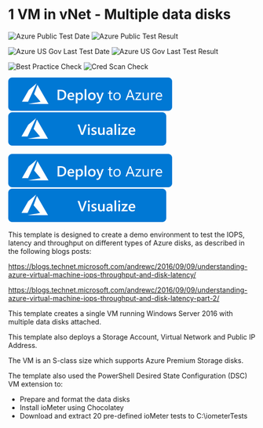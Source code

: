 # 1 VM in vNet - Multiple data disks

![Azure Public Test Date](https://azurequickstartsservice.blob.core.windows.net/badges/demos/storage-iops-latency-throughput-demo/PublicLastTestDate.svg)
![Azure Public Test Result](https://azurequickstartsservice.blob.core.windows.net/badges/demos/storage-iops-latency-throughput-demo/PublicDeployment.svg)

![Azure US Gov Last Test Date](https://azurequickstartsservice.blob.core.windows.net/badges/demos/storage-iops-latency-throughput-demo/FairfaxLastTestDate.svg)
![Azure US Gov Last Test Result](https://azurequickstartsservice.blob.core.windows.net/badges/demos/storage-iops-latency-throughput-demo/FairfaxDeployment.svg)

![Best Practice Check](https://azurequickstartsservice.blob.core.windows.net/badges/demos/storage-iops-latency-throughput-demo/BestPracticeResult.svg)
![Cred Scan Check](https://azurequickstartsservice.blob.core.windows.net/badges/demos/storage-iops-latency-throughput-demo/CredScanResult.svg)

[![Deploy To Azure](https://raw.githubusercontent.com/Azure/azure-quickstart-templates/master/1-CONTRIBUTION-GUIDE/images/deploytoazure.svg?sanitize=true)](https://portal.azure.com/#create/Microsoft.Template/uri/https%3A%2F%2Fraw.githubusercontent.com%2FAzure%2Fazure-quickstart-templates%2Fmaster%2Fdemos%2Fstorage-iops-latency-throughput-demo%2Fazuredeploy.json)  [![Visualize](https://raw.githubusercontent.com/Azure/azure-quickstart-templates/master/1-CONTRIBUTION-GUIDE/images/visualizebutton.svg?sanitize=true)](http://armviz.io/#/?load=https%3A%2F%2Fraw.githubusercontent.com%2FAzure%2Fazure-quickstart-templates%2Fmaster%2Fdemos%2Fstorage-iops-latency-throughput-demo%2Fazuredeploy.json)
    

[![Deploy To Azure](https://raw.githubusercontent.com/Azure/azure-quickstart-templates/master/1-CONTRIBUTION-GUIDE/images/deploytoazure.svg?sanitize=true)](https://portal.azure.com/#create/Microsoft.Template/uri/https%3A%2F%2Fraw.githubusercontent.com%2FAzure%2Fazure-quickstart-templates%2Fmaster%2Fdemos%2Fstorage-iops-latency-throughput-demo%2Fazuredeploy.json)  [![Visualize](https://raw.githubusercontent.com/Azure/azure-quickstart-templates/master/1-CONTRIBUTION-GUIDE/images/visualizebutton.svg?sanitize=true)](http://armviz.io/#/?load=https%3A%2F%2Fraw.githubusercontent.com%2FAzure%2Fazure-quickstart-templates%2Fmaster%2Fdemos%2Fstorage-iops-latency-throughput-demo%2Fazuredeploy.json)

This template is designed to create a demo environment to test the IOPS, latency and throughput on different types of Azure disks, as described in the following blogs posts:

<a href="https://blogs.technet.microsoft.com/andrewc/2016/09/09/understanding-azure-virtual-machine-iops-throughput-and-disk-latency/" target="_blank">https://blogs.technet.microsoft.com/andrewc/2016/09/09/understanding-azure-virtual-machine-iops-throughput-and-disk-latency/

<a href="https://blogs.technet.microsoft.com/andrewc/2016/09/09/understanding-azure-virtual-machine-iops-throughput-and-disk-latency-part-2/" target="_blank">https://blogs.technet.microsoft.com/andrewc/2016/09/09/understanding-azure-virtual-machine-iops-throughput-and-disk-latency-part-2/

This template creates a single VM running Windows Server 2016 with multiple data disks attached.

This template also deploys a Storage Account, Virtual Network and Public IP Address.

The VM is an S-class size which supports Azure Premium Storage disks.

The template also used the PowerShell Desired State Configuration (DSC) VM extension to: 
* Prepare and format the data disks
* Install ioMeter using Chocolatey
* Download and extract 20 pre-defined ioMeter tests to C:\iometerTests



